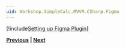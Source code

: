 ```yaml
---
uid: Workshop.SimpleCalc.MVVM.CSharp.Figma
---
```


[!include[Setting up Figma Plugin](../../Resources/CSharp/Figma/Import-UI-from-Figma.md)]

**[Previous](xref:Workshop.SimpleCalc.MVVM.CSharp.FirstProject) | [Next](xref:Workshop.SimpleCalc.MVVM.CSharp.Architecture)**